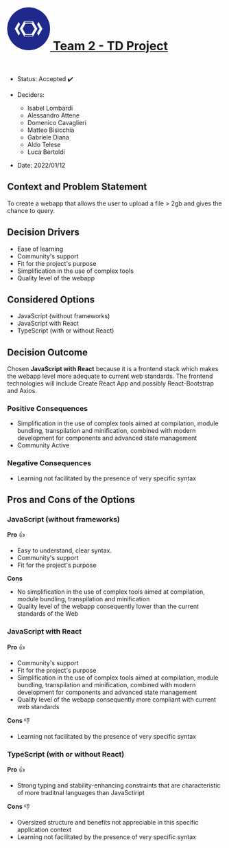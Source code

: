 
<h1 id="logo"><a href="/"><img src="..\images\TD-logo.png" alt="TD-logo" width="100" height="100" /> Team 2 - TD Project </a></h1>

<br>


- Status: Accepted ✔️
- Deciders:

  - Isabel Lombardi
  - Alessandro Attene
  - Domenico Cavaglieri
  - Matteo Bisicchia
  - Gabriele Diana
  - Aldo Telese
  - Luca Bertoldi

- Date: 2022/01/12

## Context and Problem Statement

To create a webapp that allows the user to upload a file > 2gb and gives the chance to query.

## Decision Drivers

- Ease of learning
- Community's support
- Fit for the project's purpose
- Simplification in the use of complex tools
- Quality level of the webapp

## Considered Options

- JavaScript (without frameworks)
- JavaScript with React
- TypeScript (with or without React)

## Decision Outcome

Chosen **JavaScript with React** because it is a frontend stack which makes the webapp level more adequate to current web standards.
The frontend technologies will include Create React App and possibly React-Bootstrap and Axios.

### Positive Consequences <!-- optional -->

- Simplification in the use of complex tools aimed at compilation, module bundling, transpilation and minification, combined with modern development for components and advanced state management
- Community Active

### Negative Consequences <!-- optional -->

- Learning not facilitated by the presence of very specific syntax

## Pros and Cons of the Options

### JavaScript (without frameworks)

**Pro** 👍

- Easy to understand, clear syntax.
- Community's support
- Fit for the project's purpose

**Cons**

- No simplification in the use of complex tools aimed at compilation, module bundling, transpilation and minification
- Quality level of the webapp consequently lower than the current standards of the Web

### JavaScript with React

**Pro** 👍

- Community's support
- Fit for the project's purpose
- Simplification in the use of complex tools aimed at compilation, module bundling, transpilation and minification, combined with modern development for components and advanced state management
- Quality level of the webapp consequently more compliant with current web standards

**Cons** 👎

- Learning not facilitated by the presence of very specific syntax

### TypeScript (with or without React)

**Pro** 👍

- Strong typing and stability-enhancing constraints that are characteristic of more traditnal languages than JavaSctiript

**Cons** 👎

- Oversized structure and benefits not appreciable in this specific application context
- Learning not facilitated by the presence of very specific syntax
